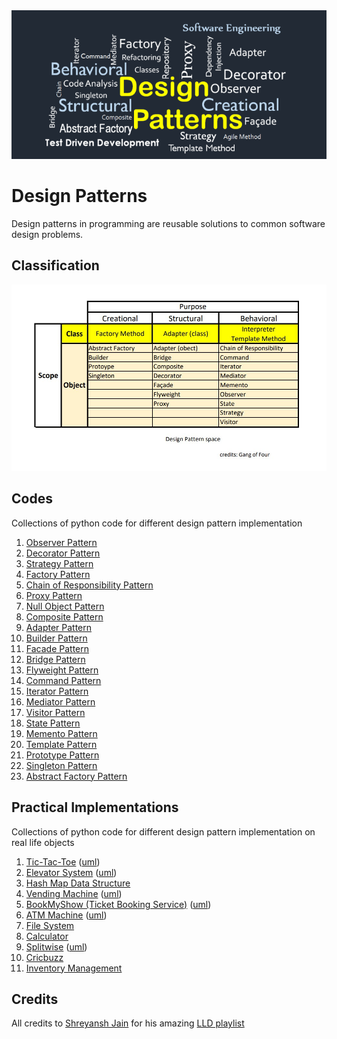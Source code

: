 <img src='https://github.com/prateekguptaiiitk/Design-Patterns/blob/main/cover.png' />

# Design Patterns

Design patterns in programming are reusable solutions to common software design problems. 

## Classification

<img src="https://github.com/prateekguptaiiitk/Design-Patterns/blob/main/classification.jpg" >

## Codes 
Collections of python code for different design pattern implementation


1. [Observer Pattern](https://github.com/prateekguptaiiitk/Design-Patterns/blob/main/observerpatter.py)
2. [Decorator Pattern](https://github.com/prateekguptaiiitk/Design-Patterns/blob/main/decoratorpattern.py)
3. [Strategy Pattern](https://github.com/prateekguptaiiitk/Design-Patterns/blob/main/strategypattern.py)
4. [Factory Pattern](https://github.com/prateekguptaiiitk/Design-Patterns/blob/main/factorypattern.py)
5. [Chain of Responsibility Pattern](https://github.com/prateekguptaiiitk/Design-Patterns/blob/main/chainofresponsibilitypattern.py)
6. [Proxy Pattern](https://github.com/prateekguptaiiitk/Design-Patterns/blob/main/proxypattern.py)
7. [Null Object Pattern](https://github.com/prateekguptaiiitk/Design-Patterns/blob/main/nullobjectpattern.py)
8. [Composite Pattern](https://github.com/prateekguptaiiitk/Design-Patterns/blob/main/filesystem.py)
9. [Adapter Pattern](https://github.com/prateekguptaiiitk/Design-Patterns/blob/main/adapterpattern.py)
10. [Builder Pattern](https://github.com/prateekguptaiiitk/Design-Patterns/blob/main/builderpattern.py)
11. [Facade Pattern](https://github.com/prateekguptaiiitk/Design-Patterns/blob/main/facadepattern.py)
12. [Bridge Pattern](https://github.com/prateekguptaiiitk/Design-Patterns/blob/main/bridgepattern.py)
13. [Flyweight Pattern](https://github.com/prateekguptaiiitk/Design-Patterns/blob/main/flyweightpattern.py)
14. [Command Pattern](https://github.com/prateekguptaiiitk/Design-Patterns/blob/main/commandpattern.py)
15. [Iterator Pattern](https://github.com/prateekguptaiiitk/Design-Patterns/blob/main/iteratorpattern.py)
16. [Mediator Pattern](https://github.com/prateekguptaiiitk/Design-Patterns/blob/main/mediatorpattern.py)
16. [Visitor Pattern](https://github.com/prateekguptaiiitk/Design-Patterns/blob/main/visitorpattern.py)
17. [State Pattern](https://github.com/prateekguptaiiitk/Design-Patterns/blob/main/vendingmachine.py)
18. [Memento Pattern](https://github.com/prateekguptaiiitk/Design-Patterns/blob/main/mementopattern.py)
19. [Template Pattern](https://github.com/prateekguptaiiitk/Design-Patterns/blob/main/templatepattern.py)
20. [Prototype Pattern](https://github.com/prateekguptaiiitk/Design-Patterns/blob/main/prototypepattern.py)
20. [Singleton Pattern](https://github.com/prateekguptaiiitk/Design-Patterns/blob/main/singletonpattern.py)
20. [Abstract Factory Pattern](https://github.com/prateekguptaiiitk/Design-Patterns/blob/main/abstractfactorypattern.py)

## Practical Implementations

Collections of python code for different design pattern implementation on real life objects

1. [Tic-Tac-Toe](https://github.com/prateekguptaiiitk/Design-Patterns/blob/main/tictactoe.py) ([uml](https://github.com/prateekguptaiiitk/Design-Patterns/blob/main/tictactoe_uml.jpg))
2. [Elevator System](https://github.com/prateekguptaiiitk/Design-Patterns/blob/main/elevatorsystem.py) ([uml](https://github.com/prateekguptaiiitk/Design-Patterns/blob/main/elevatorsystem_uml.jpg))
3. [Hash Map Data Structure](https://github.com/prateekguptaiiitk/Design-Patterns/blob/main/myhashmap.py)
4. [Vending Machine](https://github.com/prateekguptaiiitk/Design-Patterns/blob/main/vendingmachine.py) ([uml](https://github.com/prateekguptaiiitk/Design-Patterns/blob/main/vendingmachine_uml.jpg))
5. [BookMyShow (Ticket Booking Service)](https://github.com/prateekguptaiiitk/Design-Patterns/blob/main/bookmyshow.py) ([uml](https://github.com/prateekguptaiiitk/Design-Patterns/blob/main/bookmyshow_uml.jpg))
6. [ATM Machine](https://github.com/prateekguptaiiitk/Design-Patterns/blob/main/atm.py) ([uml](https://github.com/prateekguptaiiitk/Design-Patterns/blob/main/atm_uml.jpg))
7. [File System](https://github.com/prateekguptaiiitk/Design-Patterns/blob/main/filesystem.py)
8. [Calculator](https://github.com/prateekguptaiiitk/Design-Patterns/blob/main/calculator.py)
9. [Splitwise](https://github.com/prateekguptaiiitk/Design-Patterns/blob/main/splitwise.py) ([uml](https://github.com/prateekguptaiiitk/Design-Patterns/blob/main/splitwise_uml.jpg))
10. [Cricbuzz](https://github.com/prateekguptaiiitk/Design-Patterns/blob/main/cricbuzz.py)
11. [Inventory Management](https://github.com/prateekguptaiiitk/Design-Patterns/blob/main/inventorymanagement.py)

## Credits

All credits to [Shreyansh Jain](https://www.linkedin.com/in/jainshrayansh/) for his amazing [LLD playlist](https://youtube.com/playlist?list=PL6W8uoQQ2c61X_9e6Net0WdYZidm7zooW&si=BJJuN_lne7dJCz3e)
